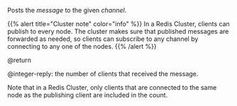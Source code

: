 Posts the _message_ to the given _channel_.

{{% alert title="Cluster note" color="info" %}}
In a Redis Cluster, clients can publish to every node.
The cluster makes sure that published messages are forwarded as needed, so clients can subscribe to any channel by connecting to any one of the nodes.
{{% /alert  %}}

@return

@integer-reply: the number of clients that received the message.

Note that in a Redis Cluster, only clients that are connected to the same node as the publishing client are included in the count.
